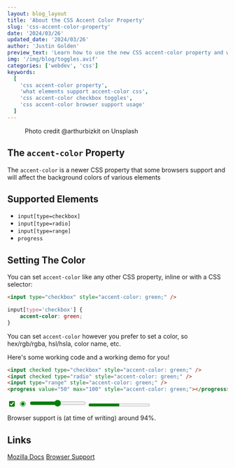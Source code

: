 ```yaml
---
layout: blog_layout
title: 'About the CSS Accent Color Property'
slug: 'css-accent-color-property'
date: '2024/03/26'
updated_date: '2024/03/26'
author: 'Justin Golden'
preview_text: 'Learn how to use the new CSS accent-color property and what it can do'
img: '/img/blog/toggles.avif'
categories: ['webdev', 'css']
keywords:
  [
    'css accent-color property',
    'what elements support accent-color css',
    'css accent-color checkbox toggles',
    'css accent-color browser support usage'
  ]
---
```


<figure>
  <picture>
    <source type="image/avif" srcset="/img/blog/toggles.avif" alt="" />
    <img src="/img/blog/toggles.jpg" alt="">
  </picture>
  <figcaption>Photo credit @arthurbizkit on Unsplash</figcaption>
</figure>

## The `accent-color` Property

The `accent-color` is a newer CSS property that some browsers support and will affect the background colors of various elements

## Supported Elements

- `input[type=checkbox]`
- `input[type=radio]`
- `input[type=range]`
- `progress`

## Setting The Color

You can set `accent-color` like any other CSS property, inline or with a CSS selector:

```html
<input type="checkbox" style="accent-color: green;" />
```

```css
input[type='checkbox'] {
	accent-color: green;
}
```

You can set `accent-color` however you prefer to set a color, so hex/rgb/rgba, hsl/hsla, color name, etc.

Here's some working code and a working demo for you!

```html
<input checked type="checkbox" style="accent-color: green;" />
<input checked type="radio" style="accent-color: green;" />
<input type="range" style="accent-color: green;" />
<progress value="50" max="100" style="accent-color: green;"></progress>
```

<input checked type="checkbox" style="accent-color: green;">
<input checked type="radio" style="accent-color: green;">
<input type="range" style="accent-color: green;">
<progress value="50" max="100" style="accent-color: green;"></progress>

Browser support is (at time of writing) around 94%.

## Links

[Mozilla Docs](https://developer.mozilla.org/en-US/docs/Web/CSS/accent-color)
[Browser Support](https://caniuse.com/?search=accent-color)
